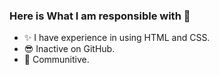 ### Here is What I am responsible with 👋

<!DOCTYPE HTML>

- ✨ I have experience in using HTML and CSS.
- 😎 Inactive on GitHub.
- 🥂 Communitive.
